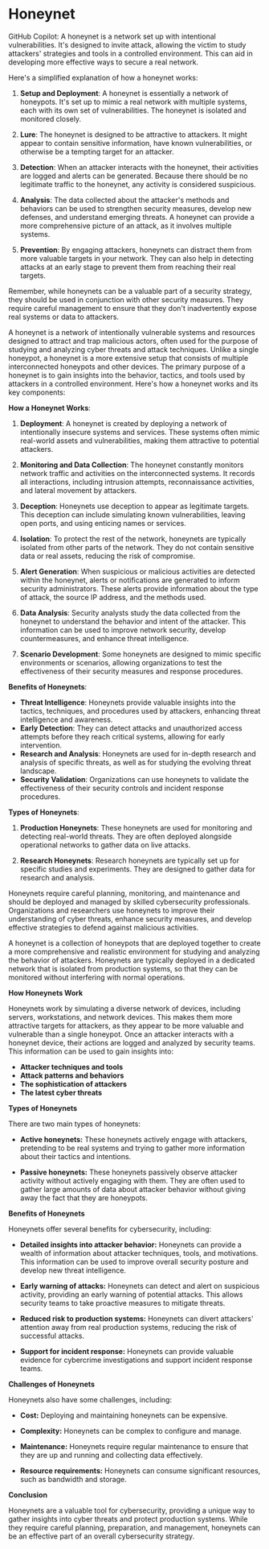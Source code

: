 # Honeynet

GitHub Copilot: A honeynet is a network set up with intentional vulnerabilities. It's designed to invite attack, allowing the victim to study attackers' strategies and tools in a controlled environment. This can aid in developing more effective ways to secure a real network.

Here's a simplified explanation of how a honeynet works:

1. **Setup and Deployment**: A honeynet is essentially a network of honeypots. It's set up to mimic a real network with multiple systems, each with its own set of vulnerabilities. The honeynet is isolated and monitored closely.

2. **Lure**: The honeynet is designed to be attractive to attackers. It might appear to contain sensitive information, have known vulnerabilities, or otherwise be a tempting target for an attacker.

3. **Detection**: When an attacker interacts with the honeynet, their activities are logged and alerts can be generated. Because there should be no legitimate traffic to the honeynet, any activity is considered suspicious.

4. **Analysis**: The data collected about the attacker's methods and behaviors can be used to strengthen security measures, develop new defenses, and understand emerging threats. A honeynet can provide a more comprehensive picture of an attack, as it involves multiple systems.

5. **Prevention**: By engaging attackers, honeynets can distract them from more valuable targets in your network. They can also help in detecting attacks at an early stage to prevent them from reaching their real targets.

Remember, while honeynets can be a valuable part of a security strategy, they should be used in conjunction with other security measures. They require careful management to ensure that they don't inadvertently expose real systems or data to attackers.

A honeynet is a network of intentionally vulnerable systems and resources designed to attract and trap malicious actors, often used for the purpose of studying and analyzing cyber threats and attack techniques. Unlike a single honeypot, a honeynet is a more extensive setup that consists of multiple interconnected honeypots and other devices. The primary purpose of a honeynet is to gain insights into the behavior, tactics, and tools used by attackers in a controlled environment. Here's how a honeynet works and its key components:

**How a Honeynet Works**:

1. **Deployment**: A honeynet is created by deploying a network of intentionally insecure systems and services. These systems often mimic real-world assets and vulnerabilities, making them attractive to potential attackers.

2. **Monitoring and Data Collection**: The honeynet constantly monitors network traffic and activities on the interconnected systems. It records all interactions, including intrusion attempts, reconnaissance activities, and lateral movement by attackers.

3. **Deception**: Honeynets use deception to appear as legitimate targets. This deception can include simulating known vulnerabilities, leaving open ports, and using enticing names or services.

4. **Isolation**: To protect the rest of the network, honeynets are typically isolated from other parts of the network. They do not contain sensitive data or real assets, reducing the risk of compromise.

5. **Alert Generation**: When suspicious or malicious activities are detected within the honeynet, alerts or notifications are generated to inform security administrators. These alerts provide information about the type of attack, the source IP address, and the methods used.

6. **Data Analysis**: Security analysts study the data collected from the honeynet to understand the behavior and intent of the attacker. This information can be used to improve network security, develop countermeasures, and enhance threat intelligence.

7. **Scenario Development**: Some honeynets are designed to mimic specific environments or scenarios, allowing organizations to test the effectiveness of their security measures and response procedures.

**Benefits of Honeynets**:

- **Threat Intelligence**: Honeynets provide valuable insights into the tactics, techniques, and procedures used by attackers, enhancing threat intelligence and awareness.
- **Early Detection**: They can detect attacks and unauthorized access attempts before they reach critical systems, allowing for early intervention.
- **Research and Analysis**: Honeynets are used for in-depth research and analysis of specific threats, as well as for studying the evolving threat landscape.
- **Security Validation**: Organizations can use honeynets to validate the effectiveness of their security controls and incident response procedures.

**Types of Honeynets**:

1. **Production Honeynets**: These honeynets are used for monitoring and detecting real-world threats. They are often deployed alongside operational networks to gather data on live attacks.

2. **Research Honeynets**: Research honeynets are typically set up for specific studies and experiments. They are designed to gather data for research and analysis.

Honeynets require careful planning, monitoring, and maintenance and should be deployed and managed by skilled cybersecurity professionals. Organizations and researchers use honeynets to improve their understanding of cyber threats, enhance security measures, and develop effective strategies to defend against malicious activities.

A honeynet is a collection of honeypots that are deployed together to create a more comprehensive and realistic environment for studying and analyzing the behavior of attackers. Honeynets are typically deployed in a dedicated network that is isolated from production systems, so that they can be monitored without interfering with normal operations.

**How Honeynets Work**

Honeynets work by simulating a diverse network of devices, including servers, workstations, and network devices. This makes them more attractive targets for attackers, as they appear to be more valuable and vulnerable than a single honeypot. Once an attacker interacts with a honeynet device, their actions are logged and analyzed by security teams. This information can be used to gain insights into:

* **Attacker techniques and tools**
* **Attack patterns and behaviors**
* **The sophistication of attackers**
* **The latest cyber threats**

**Types of Honeynets**

There are two main types of honeynets:

* **Active honeynets:** These honeynets actively engage with attackers, pretending to be real systems and trying to gather more information about their tactics and intentions.

* **Passive honeynets:** These honeynets passively observe attacker activity without actively engaging with them. They are often used to gather large amounts of data about attacker behavior without giving away the fact that they are honeypots.

**Benefits of Honeynets**

Honeynets offer several benefits for cybersecurity, including:

* **Detailed insights into attacker behavior:** Honeynets can provide a wealth of information about attacker techniques, tools, and motivations. This information can be used to improve overall security posture and develop new threat intelligence.

* **Early warning of attacks:** Honeynets can detect and alert on suspicious activity, providing an early warning of potential attacks. This allows security teams to take proactive measures to mitigate threats.

* **Reduced risk to production systems:** Honeynets can divert attackers' attention away from real production systems, reducing the risk of successful attacks.

* **Support for incident response:** Honeynets can provide valuable evidence for cybercrime investigations and support incident response teams.

**Challenges of Honeynets**

Honeynets also have some challenges, including:

* **Cost:** Deploying and maintaining honeynets can be expensive.

* **Complexity:** Honeynets can be complex to configure and manage.

* **Maintenance:** Honeynets require regular maintenance to ensure that they are up and running and collecting data effectively.

* **Resource requirements:** Honeynets can consume significant resources, such as bandwidth and storage.

**Conclusion**

Honeynets are a valuable tool for cybersecurity, providing a unique way to gather insights into cyber threats and protect production systems. While they require careful planning, preparation, and management, honeynets can be an effective part of an overall cybersecurity strategy.